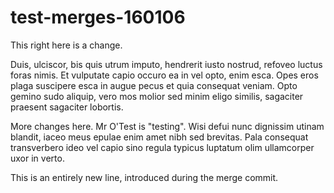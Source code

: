 # test-merges-160106

This right here is a change.

Duis, ulciscor, bis quis utrum imputo, hendrerit iusto nostrud, refoveo luctus foras nimis. Et vulputate capio occuro ea in vel opto, enim esca. Opes eros plaga suscipere esca in augue pecus et quia consequat veniam. Opto gemino sudo aliquip, vero mos molior sed minim eligo similis, sagaciter praesent sagaciter lobortis. 

More changes here. Mr O'Test is "testing". Wisi defui nunc dignissim utinam blandit, iaceo meus epulae enim amet nibh sed brevitas. Pala consequat transverbero ideo vel capio sino regula typicus luptatum olim ullamcorper uxor in verto. 

This is an entirely new line, introduced during the merge commit.